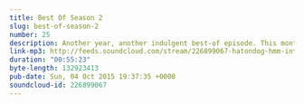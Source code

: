 ```yaml
---
title: Best Of Season 2
slug: best-of-season-2
number: 25
description: Another year, another indulgent best-of episode. This month we spend a full hour listening to the funniest bits of our own show from the last year. If you like clip shows and dick jokes, you&#39;ll love today&#39;s episode!
link-mp3: http://feeds.soundcloud.com/stream/226899067-hatondog-hmm-interesting-choice-ep25-best-of-season-2.mp3
duration: "00:55:23"
byte-length: 132923413
pub-date: Sun, 04 Oct 2015 19:37:35 +0000
soundcloud-id: 226899067
---
```

